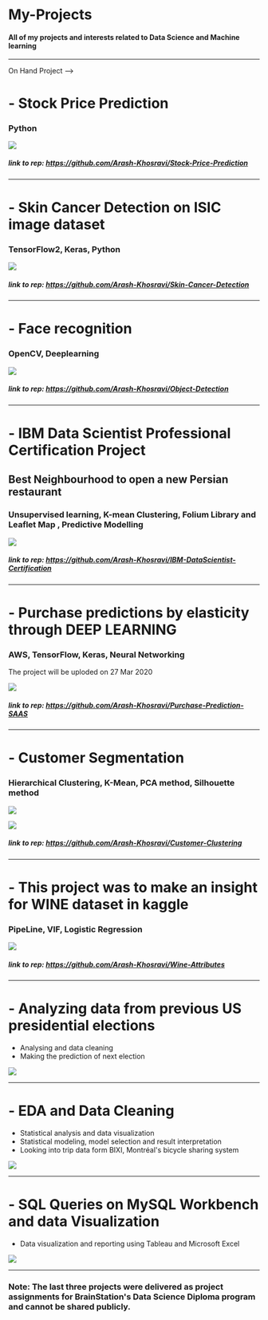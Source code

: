# My-Projects
#### All of my projects and interests related to Data Science and Machine learning

----------------------

On Hand Project --> 
# - Stock Price Prediction
### Python

![](images/Apple-stock-price-2020.png)

##### link to rep: https://github.com/Arash-Khosravi/Stock-Price-Prediction
-------------------

# - Skin Cancer Detection on ISIC image dataset
### TensorFlow2, Keras, Python

![](images/isic-1.png)

##### link to rep: https://github.com/Arash-Khosravi/Skin-Cancer-Detection
-------------------

# - Face recognition
### OpenCV, Deeplearning

![](images/Facial-Recognition.jpg)

##### link to rep: https://github.com/Arash-Khosravi/Object-Detection
-------------------

# - IBM Data Scientist Professional Certification Project
## Best Neighbourhood to open a new Persian restaurant
### Unsupervised learning, K-mean Clustering, Folium Library and Leaflet Map , Predictive Modelling

![](images/toronto.png)

##### link to rep: https://github.com/Arash-Khosravi/IBM-DataScientist-Certification
-------------------
# - Purchase predictions by elasticity through DEEP LEARNING
### AWS, TensorFlow, Keras, Neural Networking
The project will be uploded on 27 Mar 2020


![](images/elasticity.png)


##### link to rep: https://github.com/Arash-Khosravi/Purchase-Prediction-SAAS
--------------------------


# - Customer Segmentation
### Hierarchical Clustering, K-Mean, PCA method, Silhouette method

![](images/customer.png)

![](images/purchases.png)


##### link to rep: https://github.com/Arash-Khosravi/Customer-Clustering
-------------------------

# - This project was to make an insight for WINE dataset in kaggle
### PipeLine, VIF, Logistic Regression

![](images/wine-dataset.png)

##### link to rep: https://github.com/Arash-Khosravi/Wine-Attributes
--------------------------

# - Analyzing data from previous US presidential elections
- Analysing and data cleaning 
- Making the prediction of next election

![](images/PresidentUS.png)


----------------------------

# - EDA and Data Cleaning
- Statistical analysis and data visualization
- Statistical modeling, model selection and result interpretation
- Looking into trip data form BIXI, Montréal's bicycle sharing system

![](images/bixi.png)


----------------------------

# - SQL Queries on MySQL Workbench and data Visualization 

 - Data visualization and reporting using Tableau and Microsoft Excel
 
 ![](images/money.png)


-------------------------------------------------------


### Note: The last three projects were delivered as project assignments for BrainStation's Data Science Diploma program and cannot be shared publicly.

